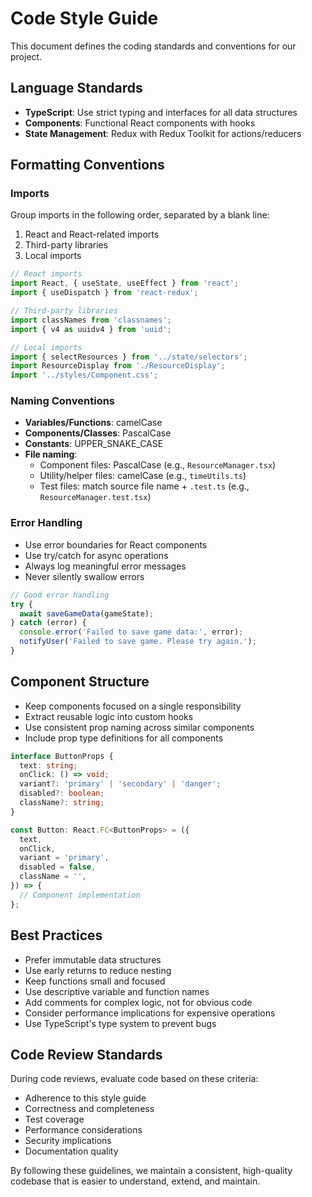 # Code Style Guide

This document defines the coding standards and conventions for our project.

## Language Standards

- **TypeScript**: Use strict typing and interfaces for all data structures
- **Components**: Functional React components with hooks
- **State Management**: Redux with Redux Toolkit for actions/reducers

## Formatting Conventions

### Imports

Group imports in the following order, separated by a blank line:
1. React and React-related imports
2. Third-party libraries
3. Local imports

```typescript
// React imports
import React, { useState, useEffect } from 'react';
import { useDispatch } from 'react-redux';

// Third-party libraries
import classNames from 'classnames';
import { v4 as uuidv4 } from 'uuid';

// Local imports
import { selectResources } from '../state/selectors';
import ResourceDisplay from './ResourceDisplay';
import '../styles/Component.css';
```

### Naming Conventions

- **Variables/Functions**: camelCase
- **Components/Classes**: PascalCase
- **Constants**: UPPER_SNAKE_CASE
- **File naming**: 
  - Component files: PascalCase (e.g., `ResourceManager.tsx`)
  - Utility/helper files: camelCase (e.g., `timeUtils.ts`)
  - Test files: match source file name + `.test.ts` (e.g., `ResourceManager.test.tsx`)

### Error Handling

- Use error boundaries for React components
- Use try/catch for async operations
- Always log meaningful error messages
- Never silently swallow errors

```typescript
// Good error handling
try {
  await saveGameData(gameState);
} catch (error) {
  console.error('Failed to save game data:', error);
  notifyUser('Failed to save game. Please try again.');
}
```

## Component Structure

- Keep components focused on a single responsibility
- Extract reusable logic into custom hooks
- Use consistent prop naming across similar components
- Include prop type definitions for all components

```typescript
interface ButtonProps {
  text: string;
  onClick: () => void;
  variant?: 'primary' | 'secondary' | 'danger';
  disabled?: boolean;
  className?: string;
}

const Button: React.FC<ButtonProps> = ({
  text,
  onClick,
  variant = 'primary',
  disabled = false,
  className = '',
}) => {
  // Component implementation
};
```

## Best Practices

- Prefer immutable data structures
- Use early returns to reduce nesting
- Keep functions small and focused
- Use descriptive variable and function names
- Add comments for complex logic, not for obvious code
- Consider performance implications for expensive operations
- Use TypeScript's type system to prevent bugs

## Code Review Standards

During code reviews, evaluate code based on these criteria:
- Adherence to this style guide
- Correctness and completeness
- Test coverage
- Performance considerations
- Security implications
- Documentation quality

By following these guidelines, we maintain a consistent, high-quality codebase that is easier to understand, extend, and maintain.